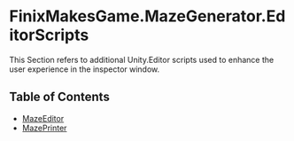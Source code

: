 # FinixMakesGame.MazeGenerator.EditorScripts
This Section refers to additional Unity.Editor scripts used to enhance the user experience in the inspector window.

## Table of Contents
* [MazeEditor](./maze_editor.md)
* [MazePrinter](./maze_printer.md)
